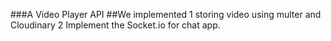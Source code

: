 ###A Video Player API 
##We implemented 
  1  storing video using multer and Cloudinary
  2  Implement the Socket.io for chat app.

